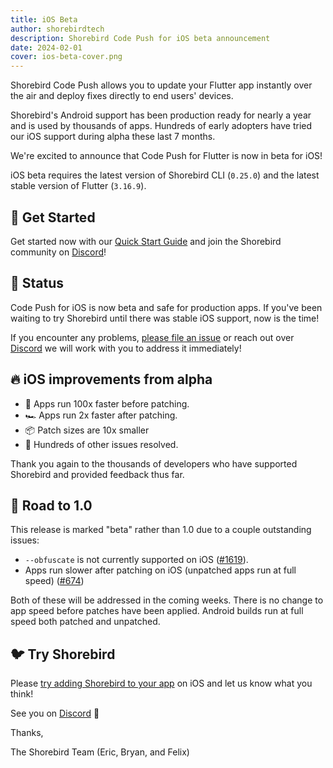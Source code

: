 ```yaml
---
title: iOS Beta
author: shorebirdtech
description: Shorebird Code Push for iOS beta announcement
date: 2024-02-01
cover: ios-beta-cover.png
---
```


Shorebird Code Push allows you to update your Flutter app instantly over the air
and deploy fixes directly to end users' devices.

Shorebird's Android support has been production ready for nearly a year and is
used by thousands of apps. Hundreds of early adopters have tried our iOS support
during alpha these last 7 months.

We're excited to announce that Code Push for Flutter is now in beta for iOS!

iOS beta requires the latest version of Shorebird CLI (`0.25.0`) and the latest
stable version of Flutter (`3.16.9`).

## 🚀 Get Started

Get started now with our [Quick Start
Guide](https://docs.shorebird.dev/guides/code_push_quickstart) and join the
Shorebird community on [Discord](https://discord.gg/shorebird)!

## 🚦 Status

Code Push for iOS is now beta and safe for production apps. If you've been
waiting to try Shorebird until there was stable iOS support, now is the time!

If you encounter any problems, [please file an
issue](https://github.com/shorebirdtech/shorebird/issues/new/choose) or reach
out over [Discord](https://discord.gg/shorebird) we will work with you to
address it immediately!

## 🔥 iOS improvements from alpha

- 🚀 Apps run 100x faster before patching.
- 🏎️ Apps run 2x faster after patching.
- 📦 Patch sizes are 10x smaller
- 🔨 Hundreds of other issues resolved.

Thank you again to the thousands of developers who have supported Shorebird and
provided feedback thus far.

## 🚏 Road to 1.0

This release is marked "beta" rather than 1.0 due to a couple outstanding
issues:

- `--obfuscate` is not currently supported on iOS
  ([#1619](https://github.com/shorebirdtech/shorebird/issues/1619)).
- Apps run slower after patching on iOS (unpatched apps run at full speed)
  ([#674](https://github.com/shorebirdtech/shorebird/issues/674))

Both of these will be addressed in the coming weeks. There is no change to app
speed before patches have been applied. Android builds run at full speed both
patched and unpatched.

## 🐦 Try Shorebird

Please [try adding Shorebird to your
app](https://docs.shorebird.dev/guides/code_push_quickstart) on iOS and let us
know what you think!

See you on [Discord](https://discord.gg/shorebird) 👋

Thanks,

The Shorebird Team (Eric, Bryan, and Felix)
